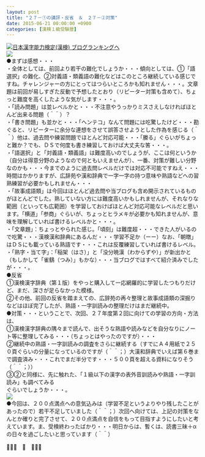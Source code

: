 ```yaml
---
layout: post
title: "２７－①の講評・反省　＆　２７－②対策"
date: 2015-06-21 00:00:00 +0900
categories: [漢検１級受験歴]
---
```


[![](/syuusyuu9701/assets/images/２７－①の講評・反省-＆-２７－②対策-br_c_3028_1.gif)](http://blog.with2.net/link.php?1659096:3028 "日本漢字能力検定(漢検) ブログランキングへ")[日本漢字能力検定(漢検) ブログランキングへ](http://blog.with2.net/link.php?1659096:3028)  
![](/syuusyuu9701/assets/images/２７－①の講評・反省-＆-２７－②対策-204a1d249dca93171e0fc0ccf5220b29.jpg)  
●まずは感想・・・  
・全体としては、前回より若干の難化でしょうか・・・傾向としては、①「語選択」の難化、②対義語・類義語の難化などはこのところ継続している感じですね。チャレンジャーの方にとってはつらいところかも知れません・・・。文章題は前回が易しすぎた反動で予想したとおり（リピーター対策も含めて）、ちょっと難度を高くしたような気がします・・・。  
・「読み問題」は並レベルかと・・・不注意やうっかりミスさえしなければほとんど出来る問題（＾＾）？  
・「書き問題」も並かと・・・「ヘンテコ」なんて問題には吃驚したけど・・・勘ぐると、リピーターに余分な連想をさせて誤答させようとした作為を感じる（＾＾）他は、過去問や練習問題でほとんど対応可能・・・「縢る」ぐらいがちょっと難か？でも、ＤＳで何度も書き練習しておけば大丈夫な筈・・・。  
・「語選択」と「対義語・類義語」は難度高いのでしょうが、ここは何というか（自分は得意分野のようなので何ともいえませんが）、一番、対策が難しい分野なのかも・・・今までのように過去問レベルだけでは対応不可能ですねえ・・・時間はかかりますが、広辞苑や漢和辞典で一字一字の持つ意味や熟語などへの習熟練習が必要かもしれません・・・  
・「故事成語類」は今回はほとんど過去問や当ブログも含め開示されているものがほとんどでした。熟していない方には難度高いかもしれませんが、それなりな範囲（といっても広範囲）を学習しておけばほとんど対応可能なレベルだと思います。「横道」「参商」ぐらいが、ちょっとヒラメキが必要かも知れませんが、意味を理解していれば書けるレベルかと・・・。  
・「文章題」：ちょっとやられた感じ。「頃刻」は難度超・・・できた人がいるので吃驚・・・漢検漢和辞典にあるんだ・・・学習不足か（ーー）なお、「朝暾」はＤＳにも載っている熟語です・・・これは反覆練習していれば書けるレベル。  
・「熟字・当て字」：「稲架（はさ）」と「没分暁漢（わからずや）」が新出かと（もしかして「雀鷂（つみ）」もかな）・・・当ブログではすべて紹介済みでしたが・・・。  
●反省  
①漢検漢字辞典（第１版）をやっと購入して一応網羅的に学習したつもりだけど、まだ、深さが足らなかった模様。  
②その他、前回の反省を踏まえての、広辞苑の再々整理と故事成語類の深掘りなどはほぼ完了したが、熟語・一字訓読みの整理だけはまだ継続中。  
●対策・・・ということで、次回、２７年度第２回に向けての学習の方向・方法は、  
①漢検漢字辞典の隅々まで読んで、出そうな熟語や読みなどを自分なりにノート等に整理してみる・・・（ちょっとはやったのですが）・・・  
②継続中の熟語・一字訓読みの調査をさらに継続する（すでにＡ４用紙で２５０頁ぐらいの分量になっているのですが（＾＾；）大漢和辞典でいえば第６巻まで調査済み・・・これでまだ半分です・・・５００頁を超える資料になりそう（＾＾；））  
③②と同様に、先に触れた、「１級以下の漢字の表外音訓読みや熟語・一字訓読み」も調べてみる  
ぐらいでしょうか・・・。  
![](/syuusyuu9701/assets/images/２７－①の講評・反省-＆-２７－②対策-3874316edfcea02d27befdfbd2bb95f4.png)  
●今回は、２００点満点への意気込みは（学習不足というよりやり残したことがあったので）若干不足していました（＾＾；）次回へ向けては、上記の対策をなんとか確りと完了させて、２００点満点を自信をもって目指すようにしたいと考えています。ま、受検終わったばかり・・・明日からは、暫くは、読書三昧＋αの日々を過ごしたいと思っています（＾＾）  
  
👋👋👋　🐑　👋👋👋  